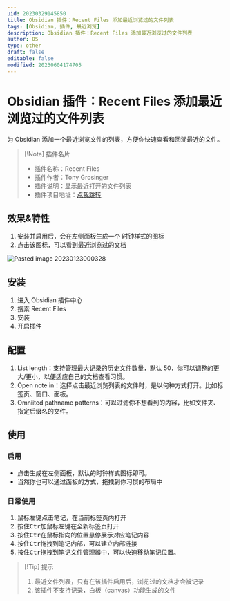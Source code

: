 ```yaml
---
uid: 20230329145850
title: Obsidian 插件：Recent Files 添加最近浏览过的文件列表
tags: [Obsidian, 插件, 最近浏览]
description: Obsidian 插件：Recent Files 添加最近浏览过的文件列表
author: OS
type: other
draft: false
editable: false
modified: 20230604174705
---
```


# Obsidian 插件：Recent Files 添加最近浏览过的文件列表

为 Obsidian 添加一个最近浏览文件的列表，方便你快速查看和回溯最近的文件。

> [!Note] 插件名片
> - 插件名称：Recent Files
> - 插件作者：Tony Grosinger
> - 插件说明：显示最近打开的文件列表
> - 插件项目地址：[点我跳转](https://github.com/tgrosinger/recent-files-obsidian)

## 效果&特性

1. 安装并启用后，会在左侧面板生成一个 时钟样式的图标
2. 点击该图标，可以看到最近浏览过的文档

![Pasted image 20230123000328](https://cdn.pkmer.cn/images/5e43ff4bdd31ad16e66226ac1c05a67b_MD5.png!pkmer)

## 安装

1. 进入 Obsidian 插件中心
2. 搜索 Recent Files
3. 安装
4. 开启插件

## 配置

1. List length：支持管理最大记录的历史文件数量，默认 50，你可以调整的更大/更小，以便适应自己的文档查看习惯。
2. Open note in：选择点击最近浏览列表的文件时，是以何种方式打开。比如标签页、窗口、面板。
3. Omniited pathname patterns：可以过滤你不想看到的内容，比如文件夹、指定后缀名的文件。

## 使用

### 启用

- 点击生成在左侧面板，默认的时钟样式图标即可。
- 当然你也可以通过面板的方式，拖拽到你习惯的布局中

### 日常使用

1. 鼠标左键点击笔记，在当前标签页内打开
2. 按住<kbd>Ctr</kbd>加鼠标左键在全新标签页打开
3. 按住<kbd>Ctr</kbd>在鼠标指向的位置悬停展示对应笔记内容
4. 按住<kbd>Ctr</kbd>拖拽到笔记内部，可以建立内部链接
5. 按住<kbd>Ctr</kbd>拖拽到笔记文件管理器中，可以快速移动笔记位置。

>[!Tip] 提示
> 1. 最近文件列表，只有在该插件启用后，浏览过的文档才会被记录
> 2. 该插件不支持记录，白板（canvas）功能生成的文件